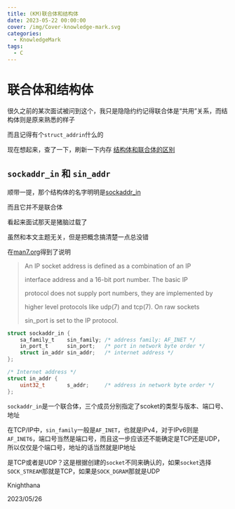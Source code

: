```yaml
---
title: (KM)联合体和结构体
date: 2023-05-22 00:00:00
cover: /img/Cover-knowledge-mark.svg
categories:
  - KnowledgeMark
tags:
  - C
---
```


# 联合体和结构体

很久之前的某次面试被问到这个，我只是隐隐约约记得联合体是“共用”关系，而结构体则是原来熟悉的样子

而且记得有个`struct_addrin`什么的

现在想起来，查了一下，刷新一下内存 [结构体和联合体的区别](https://www.cnblogs.com/nktblog/p/4027107.html)

## `sockaddr_in` 和 `sin_addr`

顺带一提，那个结构体的名字明明是[sockaddr_in](https://pubs.opengroup.org/onlinepubs/009695399/basedefs/netinet/in.h.html)

而且它并不是联合体

看起来面试那天是猪脑过载了

虽然和本文主题无关，但是把概念搞清楚一点总没错

在[man7.org](https://man7.org/linux/man-pages/man7/ip.7.html)得到了说明

> An IP socket address is defined as a combination of an IP
>
> interface address and a 16-bit port number.  The basic IP
>
> protocol does not supply port numbers, they are implemented by
>
> higher level protocols like udp(7) and tcp(7).  On raw sockets
>
> sin_port is set to the IP protocol.

```C
struct sockaddr_in {
    sa_family_t    sin_family; /* address family: AF_INET */
    in_port_t      sin_port;   /* port in network byte order */
    struct in_addr sin_addr;   /* internet address */
};
```

```C
/* Internet address */
struct in_addr {
    uint32_t       s_addr;     /* address in network byte order */
};
```

`sockaddr_in`是一个联合体，三个成员分别指定了scoket的类型与版本、端口号、地址

在TCP/IP中，`sin_family`一般是`AF_INET`，也就是IPv4，对于IPv6则是`AF_INET6`，端口号当然是端口号，而且这一步应该还不能确定是TCP还是UDP，所以仅仅是个端口号，地址的话当然就是IP地址

是TCP或者是UDP？这是根据创建的`socket`不同来确认的，如果`socket`选择`SOCK_STREAM`那就是TCP，如果是`SOCK_DGRAM`那就是UDP

Knighthana

2023/05/26
